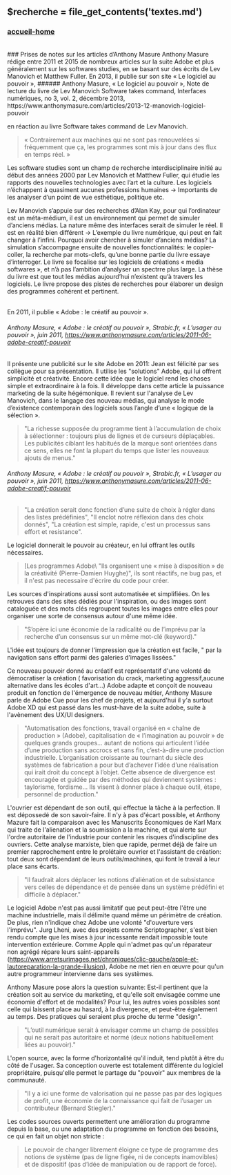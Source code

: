 ## &#36;recherche &#61; file&#95;get&#95;contents&#40;&#39;textes.md&#39;&#41;

### <div id="accueil"><a href="../index.php">accueil-home</a></div>

<br>
### Prises de notes sur les articles d’Anthony Masure
Anthony Masure rédige entre 2011 et 2015 de nombreux articles sur la suite Adobe et plus généralement sur les softwares studies, en se basant sur des écrits de Lev Manovich et Matthew Fuller.
En 2013, il publie sur son site « Le logiciel au pouvoir »,
###### Anthony Masure, « Le logiciel au pouvoir », Note de lecture du livre de Lev Manovich Software takes command, Interfaces numériques, no 3, vol. 2, décembre 2013, https://www.anthonymasure.com/articles/2013-12-manovich-logiciel-pouvoir

en réaction au livre Software takes command de Lev Manovich.

> « Contrairement aux machines qui ne sont pas renouvelées si fréquemment que ça, les programmes sont mis à jour dans des flux en temps réel. »

Les software studies sont un champ de recherche interdisciplinaire initié au début des années 2000 par Lev Manovich et Matthew Fuller, qui étudie les rapports des nouvelles technologies avec l’art et la culture. Les logiciels n’échappent à quasiment aucunes professions humaines -> Importants de les analyser d’un point de vue esthétique, politique etc.

Lev Manovich s’appuie sur des recherches d’Alan Kay, pour qui l’ordinateur est un méta-médium, il est un environnement qui permet de simuler d’anciens médias. La nature même des interfaces serait de simuler le réel. Il est en réalité bien différent -> L’exemple du livre numérique, qui peut en fait changer à l’infini.
Pourquoi avoir chercher à simuler d’anciens médias?
La simulation s’accompagne ensuite de nouvelles fonctionnalités: le copier-coller, la recherche par mots-clefs, qu’une bonne partie du livre essaye d’interroger. Le livre se focalise sur les logiciels de créations « media softwares », et n’à pas l’ambition d’analyser un spectrre plus large.
La thèse du livre est que tout les médias aujourd’hui n’existent qu’à travers les logiciels.
Le livre propose des pistes de recherches pour élaborer un design des programmes cohérent et pertinent.<br><br>

En 2011, il publie « Adobe : le créatif au pouvoir ».
###### Anthony Masure, « Adobe : le créatif au pouvoir », Strabic.fr, « L’usager au pouvoir », juin 2011, https://www.anthonymasure.com/articles/2011-06-adobe-creatif-pouvoir

Il présente une publicité sur le site Adobe en 2011: Jean est félicité par ses collègue pour sa présentation. Il utilise les "solutions" Adobe, qui lui offrent simplicité et créativité. Encore cette idée que le logiciel rend les choses simple et extraordinaire à la fois. Il développe dans cette article la puissance marketing de la suite hégémonique. Il revient sur l'analyse de Lev Manovich, dans le langage des nouveau médias, qui analyse le mode d’existence contemporain des logiciels sous l’angle d’une « logique de la sélection ».

> "La richesse supposée du programme tient à l’accumulation de choix à sélectionner : toujours plus de lignes et de curseurs déplaçables. Les publicités ciblant les habitués de la marque sont orientées dans ce sens, elles ne font la plupart du temps que lister les nouveaux ajouts de menus."
###### Anthony Masure, « Adobe : le créatif au pouvoir », Strabic.fr, « L’usager au pouvoir », juin 2011, https://www.anthonymasure.com/articles/2011-06-adobe-creatif-pouvoir

> "La création serait donc fonction d’une suite de choix à régler dans des listes prédéfinies", "Il enclot notre réflexion dans des choix donnés", "La création est simple, rapide, c'est un processus sans effort et resistance".

Le logiciel donnerait le pouvoir au créateur, en lui offrant les outils nécessaires.

> &#91;Les programmes Adobe&#92; "Ils organisent une « mise à disposition » de la créativité (Pierre-Damien Huyghe)", ils sont réactifs, ne bug pas, et il n'est pas necessaire d'écrire du code pour créer.

Les sources d'inspirations aussi sont automatisée et simplifiées. On les retrouves dans des sites dédiés pour l'inspiration, ou des images sont cataloguée et des mots clés regroupent toutes les images entre elles pour organiser une sorte de consensus autour d'une même idée.

> "S’opère ici une économie de la radicalité ou de l’imprévu par la recherche d’un consensus sur un même mot-clé (keyword)."

L'idée est toujours de donner l'impression que la création est facile, " par la navigation sans effort parmi des galeries d’images lissées."

Ce nouveau pouvoir donné au créatif est représentatif d'une volonté de démocratiser la création ( favorisation du crack, marketing aggressif,aucune alternative dans les écoles d'art...)
Adobe adapte et conçoit de nouveau produit en fonction de l'émergence de nouveau métier, Anthony Masure parle de Adobe Cue pour les chef de projets, et aujourd'hui il y'a surtout Adobe XD qui est passé dans les must-have de la suite adobe, suite à l'avènement des UX/UI designers.

> "Automatisation des fonctions, travail organisé en « chaîne de production » (Adobe), capitalisation de « l’imagination au pouvoir » de quelques grands groupes… autant de notions qui articulent l’idée d’une production sans accrocs et sans fin, c’est-à-dire une production industrielle. L’organisation croissante au tournant du siècle des systèmes de fabrication a pour but d’achever l’idée d’une réalisation qui irait droit du concept à l’objet. Cette absence de divergence est encouragée et guidée par des méthodes qui deviennent systèmes : taylorisme, fordisme… Ils visent à donner place à chaque outil, étape, personnel de production."

L'ouvrier est dépendant de son outil, qui effectue la tâche à la perfection. Il est dépossedé de son savoir-faire. Il n'y à pas d'écart possible, et Anthony Mazure fait la comparaison avec les Manuscrits Économiques de Karl Marx qui traite de l'alienation et la soumission a la machine, et qui alerte sur l'ordre autoritaire de l'industrie pour contenir les risques d'indiscipline des ouvriers.
Cette analyse marxiste, bien que rapide, permet déjà de faire un premier rapprochement entre le prolétaire ouvrier et l'assistant de création: tout deux sont dépendant de leurs outils/machines, qui font le travail à leur place sans écarts.

> "Il faudrait alors déplacer les notions d’aliénation et de subsistance vers celles de dépendance et de pensée dans un système prédéfini et difficile à déplacer."

Le logiciel Adobe n'est pas aussi limitatif que peut peut-être l'être une machine industrielle, mais il délimite quand même un périmètre de création. De plus, rien n'indique chez Adobe une volonté "d'ouverture vers l'imprévu". Jurg Lheni, avec des projets comme Scriptographer, s'est bien rendu compte que les mises à jour incessante rendait impossible toute intervention extérieure. Comme Apple qui n'admet pas qu'un réparateur non agrégé répare leurs saint-appareils (https://www.arretsurimages.net/chroniques/clic-gauche/apple-et-lautoreparation-la-grande-illusion), Adobe ne met rien en œuvre pour qu'un autre programmeur intervienne dans ses systèmes.

Anthony Masure pose alors la question suivante: Est-il pertinent que la création soit au service du marketing, et qu'elle soit envisagée comme une économie d'effort et de modalités?
Pour lui, les autres voies possibles sont celle qui laissent place au hasard, à la divergence, et peut-être également au temps. Des pratiques qui seraient plus proche du terme "design".

> "L’outil numérique serait à envisager comme un champ de possibles qui ne serait pas autoritaire et normé (deux notions habituellement liées au pouvoir)."

L'open source, avec la forme d'horizontalité qu'il induit, tend plutôt à être du côté de l'usager. Sa conception ouverte est totalement différente du logiciel propriétaire, puisqu'elle permet le partage du "pouvoir" aux membres de la communauté.

> "Il y a ici une forme de valorisation qui ne passe pas par des logiques de profit, une économie de la connaissance qui fait de l’usager un contributeur (Bernard Stiegler)."

Les codes sources ouverts permettent une amélioration du programme depuis la base, ou une adaptation du programme en fonction des besoins, ce qui en fait un objet non stricte :

> Le pouvoir de changer librement éloigne ce type de programme des notions de système (pas de ligne figée, ni de concepts inamovibles) et de dispositif (pas d’idée de manipulation ou de rapport de force).
